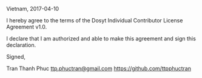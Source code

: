 Vietnam, 2017-04-10

I hereby agree to the terms of the Dosyt Individual Contributor License
Agreement v1.0.

I declare that I am authorized and able to make this agreement and sign this
declaration.

Signed,

Tran Thanh Phuc ttp.phuctran@gmail.com https://github.com/ttpphuctran
